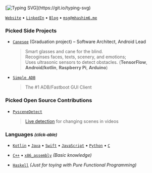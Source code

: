 [![Typing SVG](https://readme-typing-svg.herokuapp.com?color=%23ceaa37&width=420&height=60&lines=Heared+you+of+The+Unhappy+Folk%3F;Or+The+Upside-Down+Tree%3F;Clear++your+mind%2C+and+you'll+see...)](https://git.io/typing-svg)

[`Website`](http://mhashim6.me) • [`LinkedIn`](https://www.linkedin.com/in/mhashim6/) • [`Blog`](https://blog.mhashim6.me) • [`msg@mhashim6.me`](mailto:msg@mhashim6.me)

### Picked Side Projects

- [`Canesee`](https://github.com/canesee-project) (Graduation project) – Software Architect, Android Lead

  > Smart glasses and cane for the blind. \
  > Recoginses faces, texts, scenery, and emotions; \
  > Uses ultrasonic sensors to detect obstacles.
  > (**TensorFlow**, **Android/kotlin**, **Raspberry Pi**, **Arduino**)
  
- [`Simple ADB`](https://github.com/mhashim6/Simple-ADB)

  > The #1 ADB/Fastboot GUI Client


### Picked Open Source Contributions

- [`PysceneDetect`](https://pyscenedetect.readthedocs.io/en/stable/)

  > [Live detection](https://github.com/Breakthrough/PySceneDetect/pull/151) for changing scenes in videos

### Languages <i style="font-size: small;">(click-able)</i>

- [`Kotlin`](https://github.com/mhashim6?tab=repositories&language=kotlin) • [`Java`](https://github.com/mhashim6?tab=repositories&language=java) • [`Swift`](https://github.com/mhashim6?tab=repositories&language=swift) • [`JavaScript`](https://github.com/mhashim6?tab=repositories&language=javascript) • [`Python`](https://github.com/mhashim6?tab=repositories&language=python) • [`C`](https://github.com/mhashim6?tab=repositories&language=c)

- [`C++`](https://github.com/mhashim6?tab=repositories&language=c%2B%2B) • [`x86_assembly`](https://github.com/mhashim6?tab=repositories&language=assembly) _(Basic knowledge)_

- [`Haskell`](https://github.com/mhashim6?tab=repositories&language=haskell) _(Just for toying with Pure Functional Programming)_
